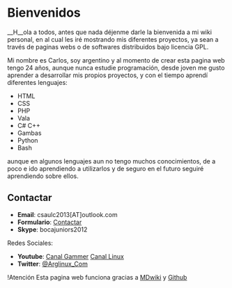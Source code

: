 Bienvenidos
============

__H__ola a todos, antes que nada déjenme darle la bienvenida a mi wiki personal, en al cual les iré mostrando mis diferentes proyectos, ya sean a través de paginas webs o de softwares distribuidos bajo licencia GPL.

Mi nombre es Carlos, soy argentino y al momento de crear esta pagina web tengo 24 años, aunque nunca estudie programación, desde joven me gusto aprender a desarrollar mis propios proyectos, y con el tiempo aprendí diferentes lenguajes:

  * HTML
  * CSS
  * PHP
  * Vala
  * C# C++
  * Gambas
  * Python
  * Bash

aunque en algunos lenguajes aun no tengo muchos conocimientos, de a poco e ido aprendiendo a utilizarlos y de seguro en el futuro seguiré aprendiendo sobre ellos.

Contactar
---------

  * __Email__: csaulc2013[AT]outlook.com
  * __Formulario__: [Contactar](contactar.md)
  * __Skype__: bocajuniors2012

Redes Sociales:

  * __Youtube__: [Canal Gammer](http://www.youtube.com/user/kingworldsoft) [Canal Linux](http://www.youtube.com/channel/UCEFa1O1OLyNxzLwTZxknJkg)
  * __Twitter__: [@Arglinux_Com](https://twitter.com/ArgLinux_com)

!Atención  Esta pagina web funciona gracias a [MDwiki](http://dynalon.github.io/mdwiki/) y [Github](http://github.com/) 
